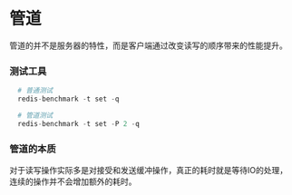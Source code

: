 # 管道

  管道的并不是服务器的特性，而是客户端通过改变读写的顺序带来的性能提升。

### 测试工具

```s
  # 普通测试
  redis-benchmark -t set -q

  # 管道测试
  redis-benchmark -t set -P 2 -q
```

### 管道的本质

  对于读写操作实际多是对接受和发送缓冲操作，真正的耗时就是等待IO的处理，连续的操作并不会增加额外的耗时。
